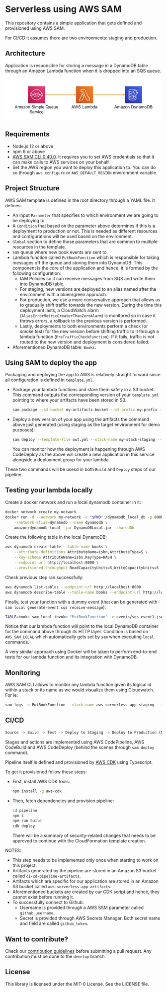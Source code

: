 # Serverless using AWS SAM

This repository contains a simple application that gets defined and provisioned using AWS SAM.

For CI/CD it assumes there are two environments: staging and production.

## Architecture

Application is responsible for storing a message in a DynamoDB table through an Amazon Lambda function when it is dropped into an SQS queue.

![Architecture](images/architecture.png)

## Requirements

* Node.js 12 or above
* npm 6 or above
* [AWS SAM CLI 0.40.0](https://docs.aws.amazon.com/serverless-application-model/latest/developerguide/serverless-sam-cli-install.html). It requires you to set AWS credentials so that it can make calls to AWS services on your behalf.
* Set the AWS region you want to deploy this application to. You can do so through `aws configure` or `AWS_DEFAULT_REGION` environment variable.

## Project Structure

AWS SAM template is defined in the root directory through a YAML file. It defines:

* An input `Parameter` that specifies to which environment we are going to be deploying to
* A `Condition` that based on the parameter above determines if this is a deployment to production or not. This is needed as different resources and configurations will be used based on the environment.
* `Global` section to define those parameters that are common to multiple resources in the template.
* `SQS` queue where new book events are sent to.
* Lambda function called `PutBookFunction` which is responsible for taking messages off the queue and storing them into DynamoDB. This component is the core of the application and hence, it is formed by the following configuration:
  * IAM Policies so it can receive messages from SQS and write them into DynamoDB table.
  * For staging, new versions are deployed to an alias named after the environment with a bluen/green approach.
  * For production, we use a more conservative approach that allows us to gradually shift traffic towards the new version. During the time this deployment lasts, a CloudWatch alarm (`AliasErrorMetricGreaterThanZeroAlarm`) is monitored so in case it throws errors, a rollback to the previous version is performed.
  * Lastly, deployments to both environments perform a check (or smoke test) for the new version before shifting traffic to it through a lambda function (`PreTrafficCheckFunction`). If it fails, traffic is not routed to the new version and deployment is considered failed.
* Aforementioned DynamoDB table: `Books`.

## Using SAM to deploy the app

Packaging and deploying the app to AWS is relatively straight forward since all configuration is defined in `template.yml`.

* Package your lambda functions and store them safely in a S3 bucket. This command outputs the corresponding version of your `template.yml` pointing to where your artifacts have been stored in S3.
  
  ```sh
  sam package --s3-bucket my-artifacts-bucket --s3-prefix my-prefix --output-template-file out.yml
  ```

* Deploy a new version of your app using the artifacts the command above just generated (using staging as the target environment for demo purposes):

  ```sh
  sam deploy --template-file out.yml --stack-name my-stack-staging --parameter-overrides ParameterKey=Environment,ParameterValue=staging --capabilities CAPABILITY_IAM
  ```

  You can monitor how the deployment is happening through AWS CodeDeploy as the above will create a new application in this service alongside a deployment group for your lambda.

These two commands will be usesd in both `Build` and `Deploy` steps of our pipeline.

## Testing your lambda locally

Create a docker network and run a local dynamodb container in it:

```sh
docker network create my-network
docker run -d --network my-network -v "$PWD":/dynamodb_local_db -p 8000:8000 \
    --network-alias=dynamodb --name dynamodb \
    amazon/dynamodb-local -jar DynamoDBLocal.jar -sharedDb
```

Create the following table in the local DynamoDB:

```sh
aws dynamodb create-table --table-name books \
    --attribute-definitions AttributeName=isbn,AttributeType=S \
    --key-schema AttributeName=isbn,KeyType=HASH \
    --endpoint-url http://localhost:8000 \
    --provisioned-throughput ReadCapacityUnits=5,WriteCapacityUnits=5
```

Check previous step ran successfully:

```sh
aws dynamodb list-tables --endpoint-url http://localhost:8000
aws dynamodb describe-table --table-name books --endpoint-url http://localhost:8000
```

Finally, test your function with a dummy event (that can be generated with `sam local generate-event sqs receive-message`):

```sh
TABLE=books sam local invoke "PutBookFunction" -e events/sqs_event1.json  --docker-network my-network
```

Notice that our lambda function will point to the local DynamoDB container for the command above through its HTTP layer. Condition is based on `AWS_SAM_LOCAL` which automatically gets set by `sam` when executing `local` commands.

A very similar approach using Docker will be taken to perform end-to-end tests for our lambda function and its integration with DynamoDB.

## Monitoring

AWS SAM CLI allows to monitor any lambda function given its logical id within a stack or its name as we would visualize them using Cloudwatch. For ie:

```sh
sam logs -n PutBookFunction --stack-name aws-serverless-app-staging --tail
```

## CI/CD

```sh
Source -> Build -> Test -> Deploy to Staging -> Deploy to Production (Manuall approval + Deploy)
```

Stages and actions are implemented using AWS CodePipeline, AWS CodeBuild and AWS CodeDeploy (behind the scenes through `sam deploy` command).

Pipeline itself is defined and provisioned by [AWS CDK](https://docs.aws.amazon.com/cdk/latest/guide/home.html) using Typescript.

To get it provisioned follow these steps:

* First, install AWS CDK tools:

  ```sh
  npm install -g aws-cdk
  ```

* Then, fetch dependencies and provision pipeline:

  ```sh
  cd pipeline
  npm i
  npm run build
  cdk deploy
  ```

  There will be a summary of security-related changes that needs to be approved to continue with the CloudFormation template creation.

NOTES:

* This step needs to be implemented only once when starting to work on this project.
* Artifacts generated by the pipeline are stored in an Amazon S3 bucket called `ci-cd-pipeline-artifacts`.
* Artifacts which are specific for our application are stored in an Amazon S3 bucket called `aws-serverless-app-artifacts`.
* Aforementioned buckets are created by our CDK script and hence, they cannot exist before running it.
* To successfully connect to Github:
  * Username is provided through a AWS SSM parameter called `github_username`,
  * Secret is provided through AWS Secrets Manager. Both secret name and field are called `github_token`.

## Want to contribute?

Check our [contribution guidelines](CONTRIBUTING.md) before submitting a pull request. Any contribution must be done to the `develop` branch.

## License

This library is licensed under the MIT-0 License. See the LICENSE file.

